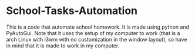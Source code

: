 # School-Tasks-Automation
This is a code that automate school homework. It is made using python and PyAutoGui. Note that it uses the setup of my computer to work (that is a arch Linux with i3wm with no customization in the window layout), so have in mind that it is made to work in my computer.
